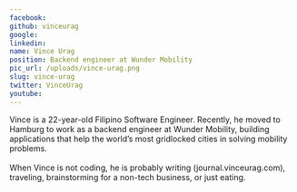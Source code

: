```yaml
---
facebook: 
github: vinceurag
google: 
linkedin: 
name: Vince Urag
position: Backend engineer at Wunder Mobility
pic_url: /uploads/vince-urag.png
slug: vince-urag
twitter: VinceUrag
youtube: 
---
```

<p>Vince is a 22-year-old Filipino Software Engineer. Recently, he moved to Hamburg to work as a backend engineer at Wunder Mobility, building applications that help the world&rsquo;s most gridlocked cities in solving mobility problems.<br />
<br />
When Vince is not coding, he is probably writing (journal.vinceurag.com), traveling, brainstorming for a non-tech business, or just eating.</p>
